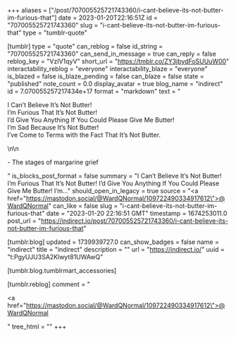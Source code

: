 +++
aliases = ["/post/707005525721743360/i-cant-believe-its-not-butter-im-furious-that"]
date = 2023-01-20T22:16:51Z
id = "707005525721743360"
slug = "i-cant-believe-its-not-butter-im-furious-that"
type = "tumblr-quote"

[tumblr]
type = "quote"
can_reblog = false
id_string = "707005525721743360"
can_send_in_message = true
can_reply = false
reblog_key = "VzIV1qyV"
short_url = "https://tmblr.co/ZY3jbydFoSUUuW00"
interactability_reblog = "everyone"
interactability_blaze = "everyone"
is_blazed = false
is_blaze_pending = false
can_blaze = false
state = "published"
note_count = 0.0
display_avatar = true
blog_name = "indirect"
id = 7.070055257217434e+17
format = "markdown"
text = "<p>I Can&rsquo;t Believe It&rsquo;s Not Butter!<br/>I&rsquo;m Furious That It&rsquo;s Not Butter!<br/>I&rsquo;d Give You Anything If You Could Please Give Me Butter!<br/>I&rsquo;m Sad Because It&rsquo;s Not Butter!<br/>I&rsquo;ve Come to Terms with the Fact That It&rsquo;s Not Butter.</p>\n\n<p>- The stages of margarine grief</p>"
is_blocks_post_format = false
summary = "I Can’t Believe It’s Not Butter! I’m Furious That It’s Not Butter! I’d Give You Anything If You Could Please Give Me Butter! I’m..."
should_open_in_legacy = true
source = "<a href=\"https://mastodon.social/@WardQNormal/109722490334917612\">@WardQNormal</a>"
can_like = false
slug = "i-cant-believe-its-not-butter-im-furious-that"
date = "2023-01-20 22:16:51 GMT"
timestamp = 1674253011.0
post_url = "https://indirect.io/post/707005525721743360/i-cant-believe-its-not-butter-im-furious-that"

[tumblr.blog]
updated = 1739939727.0
can_show_badges = false
name = "indirect"
title = "indirect"
description = ""
url = "https://indirect.io/"
uuid = "t:PgyUJU3SA2Klwyt81UWAwQ"

[tumblr.blog.tumblrmart_accessories]

[tumblr.reblog]
comment = "<p><a href=\"https://mastodon.social/@WardQNormal/109722490334917612\">@WardQNormal</a></p>"
tree_html = ""
+++
